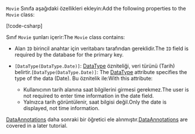 <!-- THIS INCLUDE USED BY MVC AND RP -->
<span data-ttu-id="df7ed-101">`Movie` Sınıfa aşağıdaki özellikleri ekleyin:</span><span class="sxs-lookup"><span data-stu-id="df7ed-101">Add the following properties to the `Movie` class:</span></span>

[!code-csharp[](~/tutorials/razor-pages/razor-pages-start/sample/RazorPagesMovie22/Models/Movie.cs?name=snippet1)]

<span data-ttu-id="df7ed-102">Sınıf `Movie` şunları içerir:</span><span class="sxs-lookup"><span data-stu-id="df7ed-102">The `Movie` class contains:</span></span>

* <span data-ttu-id="df7ed-103">Alan `ID` birincil anahtar için veritabanı tarafından gereklidir.</span><span class="sxs-lookup"><span data-stu-id="df7ed-103">The `ID` field is required by the database for the primary key.</span></span>
* <span data-ttu-id="df7ed-104">`[DataType(DataType.Date)]`: [DataType](/dotnet/api/microsoft.aspnetcore.mvc.dataannotations.internal.datatypeattributeadapter) özniteliği, veri türünü (Tarih) belirtir.</span><span class="sxs-lookup"><span data-stu-id="df7ed-104">`[DataType(DataType.Date)]`:  The [DataType](/dotnet/api/microsoft.aspnetcore.mvc.dataannotations.internal.datatypeattributeadapter) attribute specifies the type of the data (Date).</span></span> <span data-ttu-id="df7ed-105">Bu öznitelik ile:</span><span class="sxs-lookup"><span data-stu-id="df7ed-105">With this attribute:</span></span>

  * <span data-ttu-id="df7ed-106">Kullanıcının tarih alanına saat bilgilerini girmesi gerekmez.</span><span class="sxs-lookup"><span data-stu-id="df7ed-106">The user is not required to enter time information in the date field.</span></span>
  * <span data-ttu-id="df7ed-107">Yalnızca tarih görüntülenir, saat bilgisi değil.</span><span class="sxs-lookup"><span data-stu-id="df7ed-107">Only the date is displayed, not time information.</span></span>

<span data-ttu-id="df7ed-108">[DataAnnotations](/dotnet/api/system.componentmodel.dataannotations) daha sonraki bir öğretici ele alınmıştır.</span><span class="sxs-lookup"><span data-stu-id="df7ed-108">[DataAnnotations](/dotnet/api/system.componentmodel.dataannotations) are covered in a later tutorial.</span></span>

